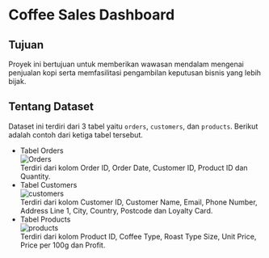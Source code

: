 # Coffee Sales Dashboard

## Tujuan
Proyek ini bertujuan untuk memberikan wawasan mendalam mengenai penjualan kopi serta memfasilitasi pengambilan keputusan bisnis yang lebih bijak. 

## Tentang Dataset
Dataset ini terdiri dari 3 tabel yaitu `orders`, `customers`, dan `products`. Berikut adalah contoh dari ketiga tabel tersebut.
- Tabel Orders <br/>
![Orders](https://github.com/dikfaj/Microsoft-Excel/assets/39393133/18e5a5f4-a965-46e0-8463-f5ca9d48dbbe)
<br/>Terdiri dari kolom Order ID, Order Date, Customer ID, Product ID dan Quantity.
- Tabel Customers <br/>
![customers](https://github.com/dikfaj/Microsoft-Excel/assets/39393133/92e57dd3-af70-4a1f-acea-7de938d6c805)
<br/>Terdiri dari kolom Customer ID, Customer Name, Email, Phone Number, Address Line 1, City, Country, Postcode dan Loyalty Card.
- Tabel Products<br/>
![products](https://github.com/dikfaj/Microsoft-Excel/assets/39393133/45fe61ea-5e4b-4f2d-8ef9-5b2894af6610)
<br/>Terdiri dari kolom Product ID, Coffee Type, Roast Type Size, Unit Price, Price per 100g dan Profit.
